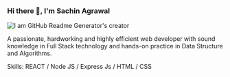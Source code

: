  ### Hi there 👋,  I'm Sachin Agrawal
 
![I am GitHub Readme Generator's creator]( https://cdn.pixabay.com/photo/2018/06/08/00/48/developer-3461405_960_720.png)

 A passionate, hardworking and highly efficient web developer with sound knowledge in Full Stack technology and hands-on practice in Data Structure and Algorithms.

Skills:  REACT / Node JS / Express Js / HTML / CSS

 





